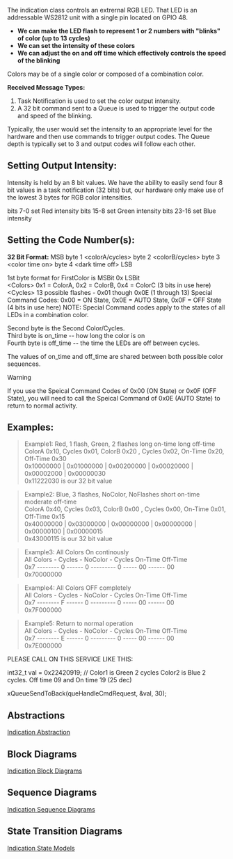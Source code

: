 The indication class controls an extrernal RGB LED.  That LED is an addressable WS2812 unit with a single pin located on GPIO 48.

* **We can make the LED flash to represent 1 or 2 numbers with "blinks" of color (up to 13 cycles)**  
* **We can set the intensity of these colors**  
* **We can adjust the on and off time which effectively controls the speed of the blinking**  

Colors may be of a single color or composed of a combination color.

**Received Message Types:**

1) Task Notification is used to set the color output intensity.  
2) A 32 bit command sent to a Queue is used to trigger the output code and speed of the blinking.  

Typically, the user would set the intensity to an appropriate level for the hardware and then use commands to trigger output codes.  The Queue depth is typically set to 3 and output codes will follow each other.

## Setting Output Intensity:  

Intensity is held by an 8 bit values.  We have the ability to easily send four 8 bit values in a task notification (32 bits) but, our hardware only make use of the lowest 3 bytes for RGB color intensities.

bits  7-0  set Red   intensity
bits 15-8  set Green intensity
bits 23-16 set Blue  intensity

## Setting the Code Number(s):  

**32 Bit Format:**
MSB byte 1 \<colorA/cycles\>  byte 2 \<colorB/cycles\>  byte 3 \<color time on\>  byte 4 \<dark time off\> LSB

1st byte format for FirstColor is   MSBit  0x<Colors><Cycles>  LSBit  
\<Colors\>   0x1 = ColorA, 0x2 = ColorB, 0x4 = ColorC (3 bits in use here)  
\<Cycles\>   13 possible flashes - 0x01 though 0x0E (1 through 13) Special Command Codes: 0x00 = ON State, 0x0E = AUTO State, 0x0F = OFF State (4 bits in use here)  NOTE: Special Command codes apply to the states of all LEDs in a combination color.  

Second byte is the Second Color/Cycles.  
Third byte is on_time -- how long the color is on  
Fourth byte is off_time  -- the time the LEDs are off between cycles.  

The values of on_time and off_time are shared between both possible color sequences. 

> [!WARNING]  
>If you use the Speical Command Codes of 0x00 (ON State) or 0x0F (OFF State), you will need to call the Speical Command of 0x0E (AUTO State) to return to normal activity.  

## Examples: 

>Example1: Red, 1 flash, Green, 2 flashes long on-time long off-time  
>ColorA 0x10, Cycles 0x01, ColorB 0x20 , Cycles 0x02, On-Time 0x20, Off-Time 0x30  
>0x10000000 | 0x01000000 | 0x00200000 | 0x00020000 | 0x00002000 | 0x00000030  
>0x11222030 is our 32 bit value

>Example2: Blue, 3 flashes, NoColor, NoFlashes  short on-time moderate off-time  
>ColorA 0x40, Cycles 0x03, ColorB 0x00 , Cycles 0x00, On-Time 0x01, Off-Time 0x15  
>0x40000000 | 0x03000000 | 0x00000000 | 0x00000000 | 0x00000100 | 0x00000015  
>0x43000115 is our 32 bit value

>Example3: All Colors On continously  
>All Colors - Cycles - NoColor - Cycles On-Time  Off-Time  
>0x7 -------- 0 ------ 0 --------- 0 ----- 00 ------ 00  
>0x70000000 

>Example4: All Colors OFF completely  
>All Colors - Cycles - NoColor - Cycles On-Time  Off-Time  
>0x7 -------- F ------ 0 --------- 0 ----- 00 ------ 00  
>0x7F000000  

>Example5: Return to normal operation  
>All Colors - Cycles - NoColor - Cycles On-Time  Off-Time  
>0x7 -------- E ------ 0 --------- 0 ----- 00 ------ 00  
>0x7E000000  


PLEASE CALL ON THIS SERVICE LIKE THIS:

int32_t val = 0x22420919; // Color1 is Green 2 cycles Color2 is Blue 2 cycles. Off time 09 and On time 19 (25 dec)  

xQueueSendToBack(queHandleCmdRequest, &val, 30);


## Abstractions  
[Indication Abstraction](./docs/ind_abstractions.md)

## Block Diagrams  
[Indication Block Diagrams](./docs/ind_sequences.md)

## Sequence Diagrams  
[Indication Sequence Diagrams](./docs/ind_sequences.md)

## State Transition Diagrams  
[Indication State Models](./docs/ind_state_models.md)